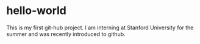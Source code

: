 # hello-world

This is my first git-hub project.  I am interning at Stanford University for the summer and was recently introduced to github. 
